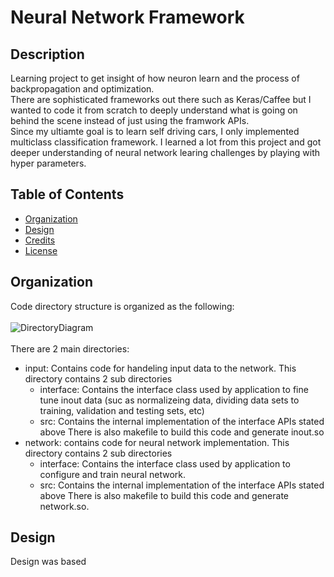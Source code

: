 # Neural Network Framework
## Description
Learning project to get insight of how neuron learn and the process of backpropagation and optimization.<br>
There are sophisticated frameworks out there such as Keras/Caffee but I wanted to code it from scratch to deeply understand what is going on behind the scene instead of
just using the framwork APIs. <br>
Since my ultiamte goal is to learn self driving cars, I only implemented multiclass classification framework.
I learned a lot from this project and got deeper understanding of neural network learing challenges by playing with hyper parameters.

## Table of Contents
- [Organization](#organization)
- [Design](#design)
- [Credits](#credits)
- [License](#license)

## Organization
Code directory structure is organized as the following:<br><br>
![DirectoryDiagram](https://user-images.githubusercontent.com/29670728/147845259-ae43a9e2-d3ec-4695-8459-d0e6176efe84.png) <br><br>
There are 2 main directories:
- input: Contains code for handeling input data to the network. This directory contains 2 sub directories
   - interface: Contains the interface class used by application to fine tune inout data (suc as normalizeing data, dividing data sets to training, validation and testing sets, etc)
   - src: Contains the internal implementation of the interface APIs stated above
   There is also makefile to build this code and generate inout.so
- network: contains code for neural network implementation. This directory contains 2 sub directories
   - interface: Contains the interface class used by application to configure and train neural network.
   - src: Contains the internal implementation of the interface APIs stated above
   There is also makefile to build this code and generate network.so.

## Design
Design was based 
